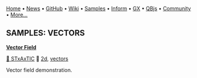[Home](https://qb64.com) • [News](../news.md) • [GitHub](https://github.com/QB64Official/qb64) • [Wiki](https://github.com/QB64Official/qb64/wiki) • [Samples](../samples.md) • [Inform](../inform.md) • [GX](../gx.md) • [QBjs](../qbjs.md) • [Community](../community.md) • [More...](../more.md)

## SAMPLES: VECTORS

**[Vector Field](vector-field/index.md)**

[🐝 STxAxTIC](stxaxtic.md) 🔗 [2d](2d.md), [vectors](vectors.md)

Vector field demonstration.
